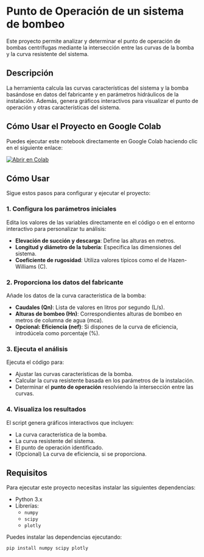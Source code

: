 # Punto de Operación de un sistema de bombeo

Este proyecto permite analizar y determinar el punto de operación de bombas centrífugas mediante la intersección entre las curvas de la bomba y la curva resistente del sistema.

## Descripción

La herramienta calcula las curvas características del sistema y la bomba basándose en datos del fabricante y en parámetros hidráulicos de la instalación. Además, genera gráficos interactivos para visualizar el punto de operación y otras características del sistema.

## Cómo Usar el Proyecto en Google Colab

Puedes ejecutar este notebook directamente en Google Colab haciendo clic en el siguiente enlace:

[![Abrir en Colab](https://colab.research.google.com/assets/colab-badge.svg)](https://colab.research.google.com/drive/1-DxvyLmrv3f1iUN1aAobftsUaLin39ZD/view?usp=sharing)

## Cómo Usar

Sigue estos pasos para configurar y ejecutar el proyecto:

### 1. Configura los parámetros iniciales
Edita los valores de las variables directamente en el código o en el entorno interactivo para personalizar tu análisis:
- **Elevación de succión y descarga**: Define las alturas en metros.
- **Longitud y diámetro de la tubería**: Especifica las dimensiones del sistema.
- **Coeficiente de rugosidad**: Utiliza valores típicos como el de Hazen-Williams (C).

### 2. Proporciona los datos del fabricante
Añade los datos de la curva característica de la bomba:
- **Caudales (Qn)**: Lista de valores en litros por segundo (L/s).
- **Alturas de bombeo (Hn)**: Correspondientes alturas de bombeo en metros de columna de agua (mca).
- **Opcional: Eficiencia (nef)**: Si dispones de la curva de eficiencia, introdúcela como porcentaje (%).

### 3. Ejecuta el análisis
Ejecuta el código para:
- Ajustar las curvas características de la bomba.
- Calcular la curva resistente basada en los parámetros de la instalación.
- Determinar el **punto de operación** resolviendo la intersección entre las curvas.

### 4. Visualiza los resultados
El script genera gráficos interactivos que incluyen:
- La curva característica de la bomba.
- La curva resistente del sistema.
- El punto de operación identificado.
- (Opcional) La curva de eficiencia, si se proporciona.

## Requisitos

Para ejecutar este proyecto necesitas instalar las siguientes dependencias:

- Python 3.x
- Librerías:
  - `numpy`
  - `scipy`
  - `plotly`

Puedes instalar las dependencias ejecutando:
```bash
pip install numpy scipy plotly
